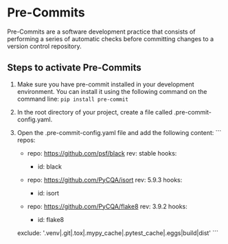 # Pre-Commits
Pre-Commits are a software development practice that consists of performing a series of automatic checks before committing changes to a version control repository.

## Steps to activate Pre-Commits
1. Make sure you have pre-commit installed in your development environment. You can install it using the following command on the command line:
        ```
           pip install pre-commit
        ```
2. In the root directory of your project, create a file called .pre-commit-config.yaml.
3. Open the .pre-commit-config.yaml file and add the following content:
        ```
   repos:
     - repo: https://github.com/psf/black
       rev: stable
       hooks:
         - id: black

     - repo: https://github.com/PyCQA/isort
       rev: 5.9.3
       hooks:
         - id: isort

     - repo: https://github.com/PyCQA/flake8
       rev: 3.9.2
       hooks:
         - id: flake8

   exclude: '\.venv|\.git|\.tox|\.mypy_cache|\.pytest_cache|\.eggs|build|dist'
        ```


